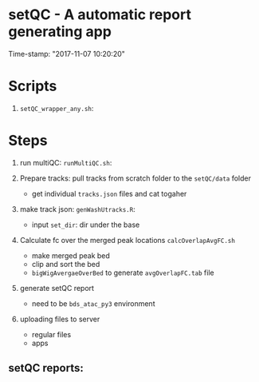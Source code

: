 setQC - A automatic report generating app
============================================================
Time-stamp: "2017-11-07 10:20:20"


# Scripts 

1. `setQC_wrapper_any.sh`: 


# Steps 

1. run multiQC: `runMultiQC.sh`:
   
2. Prepare tracks: pull tracks from scratch folder to the `setQC/data` folder 
   * get individual `tracks.json` files and cat togaher 
   
3. make track json: `genWashUtracks.R`: 
   * input `set_dir`: dir under the base 

4. Calculate fc over the merged peak locations `calcOverlapAvgFC.sh`
   * make merged peak bed 
   * clip and sort the bed 
   * `bigWigAvergaeOverBed` to generate `avgOverlapFC.tab` file 

5. generate setQC report 
   * need to be `bds_atac_py3` environment
     
     
6. uploading files to server 
   * regular files 
   * apps 


## setQC reports: 

